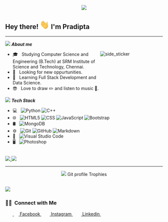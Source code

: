 <p align="center">
  <img src="https://media.istockphoto.com/vectors/young-programmer-coding-a-new-project-vector-id873945208?k=6&m=873945208&s=612x612&w=0&h=uK16ynKHvJNPQgquxkwuOK7BRreQc5GKWtLSE869eo8=" height="900"/>
</p>

<h2> Hey there! <img src="https://raw.githubusercontent.com/ABSphreak/ABSphreak/master/gifs/Hi.gif" width="30px"> I'm Pradipta</h2>


<hr>

<img src="https://media.giphy.com/media/iY8CRBdQXODJSCERIr/giphy.gif" width="30px">&nbsp;***About me***

<img align="right" width=200px height=200px alt="side_sticker" src="https://media.giphy.com/media/TEnXkcsHrP4YedChhA/giphy.gif" />

- 🎓 &nbsp; Studying Computer Science and Engineering (B.Tech) at SRM Institute of Science and Technology, Chennai.
- 💼 &nbsp; Looking for new oppurtunities.
- 🌱 &nbsp; Learning Full Stack Development and Data Science.
- 😎 &nbsp; Love to draw ✏️ and listen to music 🎵.


<img src="https://media.giphy.com/media/iY8CRBdQXODJSCERIr/giphy.gif" width="30px">&nbsp;***Tech Stack***
<p align="left">

- 💻 &nbsp;
  ![Python](https://img.shields.io/badge/-Python-333333?style=flat&logo=python)
  ![C++](https://img.shields.io/badge/-C++-333333?style=flat&logo=C%2B%2B&logoColor=00599C)
- 🌐 &nbsp;
  ![HTML5](https://img.shields.io/badge/-HTML5-333333?style=flat&logo=HTML5)
  ![CSS](https://img.shields.io/badge/-CSS-333333?style=flat&logo=CSS3&logoColor=1572B6)
  ![JavaScript](https://img.shields.io/badge/-JavaScript-333333?style=flat&logo=javascript)
  ![Bootstrap](https://img.shields.io/badge/-Bootstrap-333333?style=flat&logo=bootstrap&logoColor=563D7C)
- 🛢 &nbsp;
  ![MongoDB](https://img.shields.io/badge/-MongoDB-333333?style=flat&logo=mongodb)
- ⚙️ &nbsp;
  ![Git](https://img.shields.io/badge/-Git-333333?style=flat&logo=git)
  ![GitHub](https://img.shields.io/badge/-GitHub-333333?style=flat&logo=github)
  ![Markdown](https://img.shields.io/badge/-Markdown-333333?style=flat&logo=markdown)
- 🔧 &nbsp;
  ![Visual Studio Code](https://img.shields.io/badge/-Visual%20Studio%20Code-333333?style=flat&logo=visual-studio-code&logoColor=007ACC)
- 🖥 &nbsp;
  ![Photoshop](https://img.shields.io/badge/-Photoshop-333333?style=flat&logo=adobe-photoshop)

<br/>

<a href="https://github.com/ProMinato500">
  <img height="180em" src="https://github-readme-stats.vercel.app/api?username=ProMinato500&theme=buefy&show_icons=true" />
  <img height="180em" src="https://github-readme-stats.vercel.app/api/top-langs/?username=ProMinato500&theme=buefy&layout=compact" />
</a>

<br/>
 <hr>


<p align="center"><img src="https://media.giphy.com/media/QaMcXSekUWx7aogAUr/giphy.gif" width="30" />&nbsp;Git profile Trophies</p><br>
<img src="https://github-profile-trophy.vercel.app/?username=ProMinato500&theme=juicyfresh&no-bg=true" />

<h3> 🤝🏻 &nbsp;Connect with Me </h3>

&nbsp;&nbsp;&nbsp;&nbsp;&nbsp;&nbsp;<a target="_blank" href = "https://www.facebook.com/ProMinato500"> <img src = "https://cdn1.iconfinder.com/data/icons/logotypes/32/square-facebook-256.png" height= 15px width = 15px> Facebook </a>&nbsp;&nbsp;
<a target="_blank" href = "https://www.instagram.com/prominato/"><img src = "https://image.flaticon.com/icons/svg/174/174855.svg" height= 15px width = 15px> Instagram </a>&nbsp;&nbsp;
<a target="_blank" href = "https://www.linkedin.com/in/pradipta-nandi-aa2245188/"><img src = "https://image.flaticon.com/icons/svg/174/174857.svg" height= 15px width = 15px> Linkedin </a>&nbsp;&nbsp;
<!-- <a href = "Coming Soon"><img src = "https://image.flaticon.com/icons/svg/841/841364.svg" height= 15px width = 15px> Website </a> -->















































[twitter]: https://twitter.com/codeSTACKr
[youtube]: https://youtube.com/codeSTACKr
[instagram]: https://instagram.com/codeSTACKr
[linkedin]: https://linkedin.com/in/codeSTACKr
